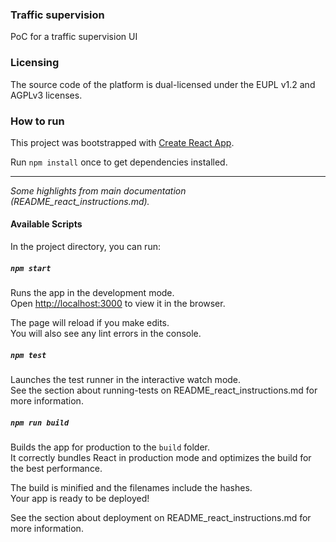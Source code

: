 ### Traffic supervision

PoC for a traffic supervision UI

### Licensing

The source code of the platform is dual-licensed under the EUPL v1.2 and AGPLv3 licenses.

### How to run

This project was bootstrapped with [Create React App](https://github.com/facebookincubator/create-react-app).

Run `npm install` once to get dependencies installed.

---

_Some highlights from main documentation (README_react_instructions.md)._

#### Available Scripts

In the project directory, you can run:

##### `npm start`

Runs the app in the development mode.<br>
Open [http://localhost:3000](http://localhost:3000) to view it in the browser.

The page will reload if you make edits.<br>
You will also see any lint errors in the console.

##### `npm test`

Launches the test runner in the interactive watch mode.<br>
See the section about running-tests on README_react_instructions.md for more information.

##### `npm run build`

Builds the app for production to the `build` folder.<br>
It correctly bundles React in production mode and optimizes the build for the best performance.

The build is minified and the filenames include the hashes.<br>
Your app is ready to be deployed!

See the section about deployment on README_react_instructions.md for more information.
